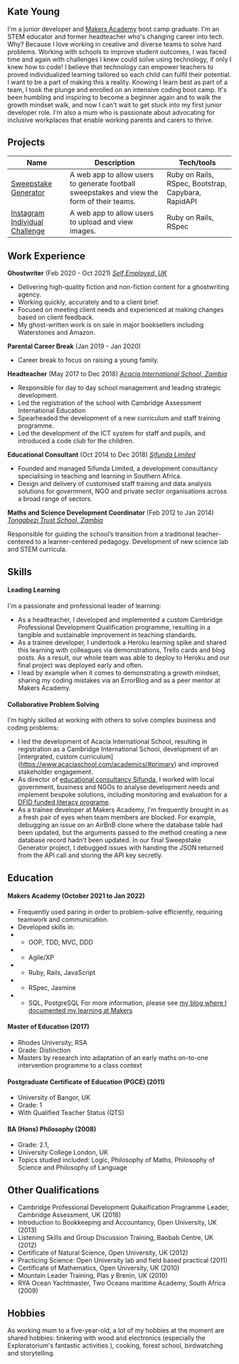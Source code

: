 ## Kate Young

I'm a junior developer and [Makers Academy](https://makers.tech) boot camp graduate. I'm an STEM educator and former headteacher who's changing career into tech. Why? Because I love working in creative and diverse teams to solve hard problems. Working with schools to improve student outcomes, I was faced time and again with challenges I knew could solve using technology, if only I knew how to code! I believe that technology can empower teachers to proved individualized learning tailored so each child can fulfil their potential. I want to be a part of making this a reality. Knowing I learn best as part of a team, I took the plunge and enrolled on an intensive coding boot camp. It's been humbling and inspiring to become a beginner again and to walk the growth mindset walk, and now I can't wait to get stuck into my first junior developer role. I'm also a mum who is passionate about advocating for inclusive workplaces that enable working parents and carers to thrive.

## Projects

| Name                         | Description       | Tech/tools        |
| ---------------------------- | ----------------- | ----------------- |
| [Sweepstake Generator](https://github.com/katemyoung/sweepstake-generator)          | A web app to allow users to generate football sweepstakes and view the form of their teams. | Ruby on Rails, RSpec, Bootstrap, Capybara, RapidAPI |
| [Instagram Individual Challenge](https://github.com/katemyoung/instagram-challenge)            | A web app to allow users to upload and view images. | Ruby on Rails, RSpec |

## Work Experience

**Ghostwriter** (Feb 2020 - Oct 2021) [_Self Employed, UK_](https://www.peopleperhour.com/freelancer/writing-translation/kate-young-children-s-creative-writer-ghost-yxqvmvz)

- Delivering high-quality fiction and non-fiction content for a ghostwriting agency. 
- Working quickly, accurately and to a client brief.
- Focused on meeting client needs and experienced at making changes based on client feedback.
- My ghost-written work is on sale in major booksellers including Waterstones and Amazon.

**Parental Career Break** (Jan 2019 - Jan 2020)  

- Career break to focus on raising a young family. 

**Headteacher** (May 2017 to Dec 2018) [_Acacia International School, Zambia_](https://www.acaciaschool.com/)

- Responsible for day to day school management and leading strategic development.
- Led the registration of the school with Cambridge Assessment International Education
- Spearheaded the development of a new curriculum and staff training programme. 
-  Led the development of the ICT system for staff and pupils, and introduced a code club for the children.

**Educational Consultant** (Oct 2014 to Dec 2018) [_Sifunda Limited_](https://www.acaciaschool.com/) 

- Founded and managed Sifunda Limited, a development consultancy specialising in teaching and learning in Southern Africa. 
- Design and delivery of customised staff training and data analysis solutions for government, NGO and private sector organisations across a broad range of sectors. 

**Maths and Science Development Coordinator** (Feb 2012 to Jan 2014) [_Tongabezi Trust School, Zambia_](https://tujatane.com/)

Responsible for guiding the school’s transition from a traditional teacher-centered to a learner-centered pedagogy.
Development of new science lab and STEM curricula.

## Skills

#### Leading Learning

I'm a passionate and professional leader of learning:
- As a headteacher, I developed and implemented a custom Cambridge Professional Development Qualification programme, resulting in a tangible and sustainable improvement in teaching standards. 
- As a trainee developer, I undertook a Heroku learning spike and shared this learning with colleagues via demonstrations, Trello cards and blog posts. As a result, our whole team was able to deploy to Heroku and our final project was deployed early and often.
- I lead by example when it comes to demonstrating a growth mindset, sharing my coding mistakes via an ErrorBlog and as a peer mentor at Makers Academy.

#### Collaborative Problem Solving

I'm highly skilled at working with others to solve complex business and coding problems:
- I led the development of Acacia International School, resulting in registration as a Cambridge International School, development of an [intergrated, custom curriculum] (https://www.acaciaschool.com/academics/#primary) and improved stakeholder engagement.
- As director of [educational consultancy Sifunda](http://sifundalearning.org/what-we-do/training-development/), I worked with local government, business and NGOs to analyse development needs and implement bespoke solutions, including monitoring and evaluation for a [DFID funded literacy programe](https://www.happy-readers.com/wp-content/uploads/2018/01/Sifunda-Midline-Evaluation-Report-HR-FINAL2.pdf).
- As a trainee developer at Makers Academy, I'm frequently brought in as a fresh pair of eyes when team members are blocked. For example, debugging an issue on an AirBnB clone where the database table had been updated, but the arguments passed to the method creating a new database record hadn't been updated. In our final Sweepstake Generator project, I debugged issues with handing the JSON returned from the API call and storing the API key secretly.

## Education

#### Makers Academy (October 2021 to Jan 2022)

- Frequently used paring in order to problem-solve efficiently, requiring teamwork and communication.
- Developed skills in: 
- - OOP, TDD, MVC, DDD
- -  Agile/XP
- - Ruby, Rails, JavaScript
- - RSpec, Jasmine
- - SQL, PostgreSQL
For more information, please see [my blog where I documented my learning at Makers](https://www.katemyoung.com/)

#### Master of Education (2017)
- Rhodes University, RSA
- Grade: Distinction
- Masters by research into adaptation of an early maths on-to-one intervention programme to a class context

#### Postgraduate Certificate of Education (PGCE) (2011)
- University of Bangor, UK 
- Grade: 1
- With Qualified Teacher Status (QTS)

#### BA (Hons) Philosophy (2008)
- Grade: 2.1, 
- University College London, UK 
- Topics studied included: Logic, Philosophy of Maths, Philosophy of Science and Philosophy of Language

## Other Qualifications

- Cambridge Professional Development Qukaification Programme Leader, Cambridge Assessment, UK (2018)
- Introduction to Bookkeeping and Accountancy, Open University, UK (2013)
- Listening Skills and Group Discussion Training, Baobab Centre, UK (2012)
- Certificate of Natural Science, Open University, UK (2012)
- Practicing Science: Open University lab and field based practical (2011)
- Certificate of Mathematics, Open University, UK (2010)
- Mountain Leader Training, Plas y Brenin, UK (2010)
- RYA Ocean Yachtmaster, Two Oceans maritime Academy, South Africa (2009)

## Hobbies

As working mum to a five-year-old, a lot of my hobbies at the moment are shared hobbies: 
tinkering with wood and electronics (especially the Exploratorium's fantastic activities ), cooking, forest school, birdwatching and storytelling.